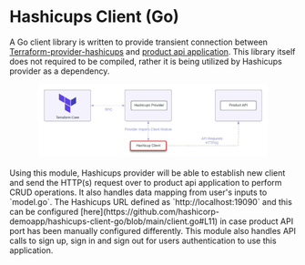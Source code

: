 # Hashicups Client (Go)

A Go client library is written to provide transient connection between [Terraform-provider-hashicups](https://github.com/hashicorp/terraform-provider-hashicups) and [product api application](https://github.com/hashicorp-demoapp/product-api-go). This library itself does not required to be compiled, rather it is being utilized by Hashicups provider as a dependency. 


<div align="center">
    <img src="./docs/terraform-provider-diagram.jpeg" alt="drawing" width="80%"/>
</div>

<br />
Using this module, Hashicups provider will be able to establish new client and send the HTTP(s) request over to product api application to perform CRUD operations. It also handles data mapping from user's inputs to `model.go`. The Hashicups URL defined as `http://localhost:19090` and this can be configured [here](https://github.com/hashicorp-demoapp/hashicups-client-go/blob/main/client.go#L11) in case product API port has been manually configured differently. This module also handles API calls to sign up, sign in and sign out for users authentication to use this application.